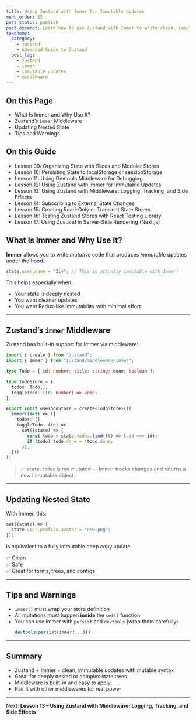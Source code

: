 ```yaml
---
title: Using Zustand with Immer for Immutable Updates
menu_order: 12
post_status: publish
post_excerpt: Learn how to use Zustand with Immer to write clean, immutable state updates using mutable-looking code.
taxonomy:
  category:
    - zustand
    - Advanced Guide to Zustand
  post_tag:
    - zustand
    - immer
    - immutable updates
    - middleware
---
```


<div class="toc" markdown="1">

<div class="otp" markdown="1">

## On this Page

- What Is Immer and Why Use It?
- Zustand’s `immer` Middleware
- Updating Nested State
- Tips and Warnings

</div>

<div class="otg" markdown="1">

## On this Guide

- Lesson 09: Organizing State with Slices and Modular Stores
- Lesson 10: Persisting State to localStorage or sessionStorage
- Lesson 11: Using Devtools Middleware for Debugging
- Lesson 12: Using Zustand with Immer for Immutable Updates
- Lesson 13: Using Zustand with Middleware: Logging, Tracking, and Side Effects
- Lesson 14: Subscribing to External State Changes
- Lesson 15: Creating Read-Only or Transient State Stores
- Lesson 16: Testing Zustand Stores with React Testing Library
- Lesson 17: Using Zustand in Server-Side Rendering (Next.js)

</div>

</div>

<div class="guru-main" markdown="1">

## What Is Immer and Why Use It?

**Immer** allows you to write _mutative_ code that produces _immutable_ updates under the hood.

```ts
state.user.name = "Ziv"; // This is actually immutable with Immer!
```

This helps especially when:

- Your state is deeply nested
- You want cleaner updates
- You want Redux-like immutability with minimal effort

---

## Zustand’s `immer` Middleware

Zustand has built-in support for Immer via middleware:

```ts
import { create } from "zustand";
import { immer } from "zustand/middleware/immer";

type Todo = { id: number; title: string; done: boolean };

type TodoStore = {
  todos: Todo[];
  toggleTodo: (id: number) => void;
};

export const useTodoStore = create<TodoStore>()(
  immer((set) => ({
    todos: [],
    toggleTodo: (id) =>
      set((state) => {
        const todo = state.todos.find((t) => t.id === id);
        if (todo) todo.done = !todo.done;
      }),
  }))
);
```

> ✅ `state.todos` is _not_ mutated — Immer tracks changes and returns a new immutable object.

---

## Updating Nested State

With Immer, this:

```ts
set((state) => {
  state.user.profile.avatar = "new.png";
});
```

is equivalent to a fully immutable deep copy update.

✅ Clean  
✅ Safe  
✅ Great for forms, trees, and configs

---

## Tips and Warnings

- `immer()` must wrap your store definition
- All mutations must happen **inside** the `set()` function
- You can use Immer with `persist` and `devtools` (wrap them carefully)
  ```ts
  devtools(persist(immer(...)))
  ```

---

## Summary

- Zustand + Immer = clean, immutable updates with mutable syntax
- Great for deeply nested or complex state trees
- Middleware is built-in and easy to apply
- Pair it with other middlewares for real power

---

Next: **Lesson 13 – Using Zustand with Middleware: Logging, Tracking, and Side Effects**

</div>

